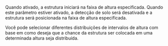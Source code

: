 Quando ativado, a estrutura iniciará na faixa de altura especificada.
Quando este parâmetro estiver ativado, a detecção de solo será desativada e a
estrutura será posicionada na faixa de altura especificada.

Você pode selecionar diferentes distribuições de intervalos de altura com base em como deseja que
a chance da estrutura ser colocada em uma determinada altura seja distribuída.